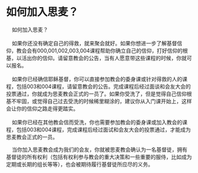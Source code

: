 # 如何加入思麦？



<p>&nbsp; &nbsp; 如何加入思麦？<br />
&nbsp;<br />
&nbsp; &nbsp; 如果你还没有确定自己的得救，就来聚会就好。如果你想进一步了解基督信仰，教会会有000,001,002,003,004课程帮助你确立自己的信仰，打好信仰的根基，以活出你的信仰。请留意教会的公告，当有人愿意带这些课程的时候，你就可以报名。<br />
&nbsp;<br />
&nbsp; &nbsp; 如果你已经确信耶稣基督，你可以直接参加教会的委身课或针对得救的人的课程，包括003和004课程，请留意教会的公告。完成课程后经过面谈和会友大会的投票通过，你就成为思麦教会正式的一员了。如果你受洗了，但是觉得自己信仰根基不牢固，或觉得自己过去受洗的时候稀里糊涂的，建议你从入门课开始上，这样会让你的信仰之路走得更踏实。<br />
&nbsp;<br />
&nbsp; &nbsp; 如果你已经在其他教会信而受洗，你也需要参加教会的委身课或加入教会的课程，包括003和004课程，完成课程后经过面试和会友大会的投票通过，才能成为思麦教会正式的一员。</p>

<p>&nbsp; &nbsp; 当你加入思麦教会成为我们的会友，你就被思麦教会确认为一名基督徒，拥有基督徒的所有权利（包括有权利参与教会的重大决策和一些重要的服侍，比如成为定期或长期的组长等等），也会被期待履行基督徒所应尽的义务。</p>